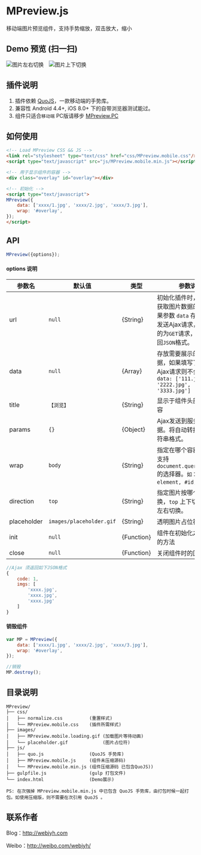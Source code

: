 # MPreview.js
移动端图片预览组件，支持手势缩放，双击放大，缩小

## Demo 预览 (扫一扫)

![图片左右切换](http://7jpp73.com1.z0.glb.clouddn.com/qr_code_left.png)　![图片上下切换](http://7jpp73.com1.z0.glb.clouddn.com/qr_code_top.png)

## 插件说明
1. 插件依赖 [QuoJS](https://github.com/soyjavi/quojs)，一款移动端的手势库。
2. 兼容性  Android 4.4+, iOS 8.0+ 下的自带浏览器测试能过。 
3. 组件只适合`移动端` PC版请移步 [MPreview.PC](https://github.com/webjyh/MPreview)

## 如何使用
```html
<!-- Load MPreview CSS && JS -->
<link rel="stylesheet" type="text/css" href="css/MPreview.mobile.css"/>
<script type="text/javascript" src="js/MPreview.mobile.min.js"></script>

<!-- 用于显示组件的容器 -->
<div class="overlay" id="overlay"></div>

<!-- 初始化 -->
<script type="text/javascript">
MPreview({
    data: ['xxxx/1.jpg', 'xxxx/2.jpg', 'xxxx/3.jpg'],
    wrap: '#overlay',
});
</script>
```

## API
```javascript
MPreview({options});
```
#### options  说明
参数名  | 默认值 | 类型 | 参数说明
------- | ------ | ---- | --------
url |  `null` | {String} | 初始化插件时，用于Ajax获取图片数据的地址，如果参数 `data` 存在，则不发送Ajax请求，Ajax发送的为`GET`请求，Ajax需返回`JSON`格式。
data | `null` | {Array} | 存放需要展示的图片数据，如果填写了此参数，Ajax请求则不会发送。`data: ['111.jpg', '2222.jpg', '3333.jpg']`
title | `【浏览】` | {String} | 显示于组件头部的标题内容
params | `{}` | {Object} | Ajax发送到服务器的数据。将自动转换为请求字符串格式。
wrap | `body` | {String} | 指定在哪个容器下显示，支持 `document.querySelector` 的选择器。`如：.class, element, #id, ul > li`;
direction | `top` | {String} | 指定图片按哪个方向切换，`top` 上下切换，`left` 左右切换。
placeholder | `images/placeholder.gif` | {String} | 透明图片占位符的地址
init | `null` | {Function} | 组件在初始化之前所调用的方法
close | `null` | {Function} | 关闭组件时的回调方法
```javascript
//Ajax 须返回如下JSON格式
{
    code: 1,
    imgs: [
        'xxxx.jpg',
        'xxxx.jpg',
        'xxxx.jpg'
    ]
}
```

#### 销毁组件
```javascript
var MP = MPreview({
    data: ['xxxx/1.jpg', 'xxxx/2.jpg', 'xxxx/3.jpg'],
    wrap: '#overlay',
});

//销毁
MP.destroy();
```

## 目录说明
```
MPreview/
├── css/
│   ├── normalize.css          (重置样式)
│   └── MPreview.mobile.css    (插件所需样式)
├── images/
│   ├── MPreview.mobile.loading.gif (加载图片等待动画)
│   └── placeholder.gif             (图片占位符)
├── js/
│   ├── quo.js                 (QuoJS 手势库)
│   ├── MPreview.mobile.js     (组件未压缩源码)
│   └── MPreview.mobile.min.js (组件压缩源码 已包含QuoJS))
├── gulpfile.js                (gulp 打包文件)
└── index.html                 (Demo展示)

PS: 在次强掉 MPreview.mobile.min.js 中已包含 QuoJS 手势库，由打包时候一起打包。如使用压缩版，则不需要在次引用 QuoJS 。
```

## 联系作者
Blog：<http://webjyh.com> 

Weibo：<http://weibo.com/webjyh/>

